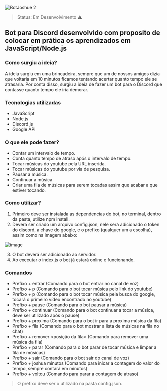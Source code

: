 ![BotJoshue 2](https://user-images.githubusercontent.com/83429569/118735523-00ac9100-b817-11eb-8fb6-154282d2c22b.png)

> Status: Em Desenvolvimento ⚠️

<h2>Bot para Discord desenvolvido com proposito de colocar em prática os aprendizados em JavaScript/Node.js</h2>

<h3>Como surgiu a ideia?</h3> 
A ideia surgiu em uma brincadeira, sempre que um de nossos amigos dizia que voltaria em 10 minutos ficamos tentando acertar quanto tempo ele se atrasaria.
Por conta disso, surgiu a ideia de fazer um bot para o Discord que contasse quanto tempo ele iria demorar.

<h3>Tecnologias utilizadas</h3>

+ JavaScript
+ Node.js
+ Discord.js
+ Google API

<h3>O que ele pode fazer?</h3>

+ Contar um intervalo de tempo.
+ Conta quanto tempo de atraso após o intervalo de tempo.
+ Tocar músicas do youtube pela URL inserida.
+ Tocar músicas do youtube por via de pesquisa.
+ Pausar a música.
+ Continuar a música.
+ Criar uma fila de músicas para serem tocadas assim que acabar a que estiver tocando.

<h3>Como utilizar?</h3>

1) Primeiro deve ser instalada as dependencias do bot, no terminal, dentro da pasta, utilize npm install.
2) Deverá ser criado um arquivo config.json, nele será adicionado o token do discord, a chave do google, e o prefixo (qualquer um a escolha), assim como na imagem abaixo:
 
![image](https://user-images.githubusercontent.com/83429569/118722195-427f0c80-b802-11eb-982c-58c2ddb35939.png)

3) O bot deverá ser adicionado ao servidor.
4) Ao executar o index.js o bot já estará online e funcionando.

<h3>Comandos</h3>

+ Prefixo + entrar (Comando para o bot entrar no canal de voz)
+ Prefixo + p <link> (Comando para o bot tocar música pelo link do youtube)
+ Prefixo + p <nome> (Comando para o bot tocar música pela busca do google, tocará o primeiro vídeo encontrado no youtube)
+ Prefixo + pause (Comando para o bot pausar a música)
+ Prefixo + continuar (Comando para o bot continuar a tocar a música, deve ser utilizado após o pause)
+ Prefixo + proxima (Comando para o bot ir para a proxima música da fila)
+ Prefixo + fila (Comando para o bot mostrar a lista de músicas na fila no chat)
+ Prefixo + remover <posição da fila> (Comando para remover uma música da fila)
+ Prefixo + parar (Comando para o bot parar de tocar música e limpar a fila de músicas)
+ Prefixo + sair (Comando para o bot sair do canal de voz)
+ Prefixo + joshua <tempo> minutos (Comando para inicar a contagem do valor do tempo, sempre contará em minutos)
+ Prefixo + voltou (Comando para parar a contagem de atraso)
  
> O prefixo deve ser o utilizado na pasta config.json.
